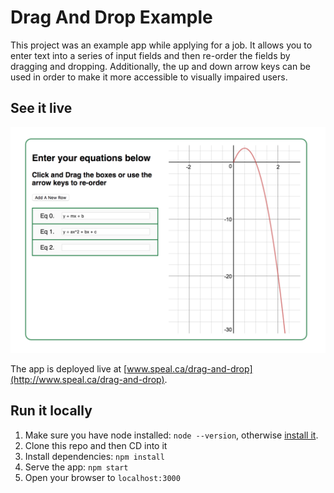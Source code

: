 # Drag And Drop Example

This project was an example app while applying for a job. It allows you to enter text into a series of input fields and then re-order the fields by dragging and dropping. Additionally, the up and down arrow keys can be used in order to make it more accessible to visually impaired users.

## See it live

![Application Screenshot](notes/app.png)

The app is deployed live at [www.speal.ca/drag-and-drop](http://www.speal.ca/drag-and-drop).

## Run it locally

1. Make sure you have node installed: `node --version`, otherwise [install it](https://nodejs.org/).
1. Clone this repo and then CD into it
1. Install dependencies: `npm install`
1. Serve the app: `npm start`
1. Open your browser to `localhost:3000`
